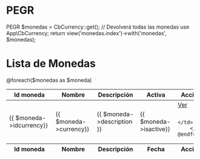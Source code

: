 # PEGR
PEGR
$monedas = CbCurrency::get();   // Devolverá todas las monedas
use App\CbCurrency;
return view('monedas.index')->with('monedas', $monedas);

<h1 class="text-primary">Lista de Monedas</h1>
 
<table class="table table-bordered" id="tableMonedas">
  <thead>
    <tr>
        <th class="text-center">Id moneda</th>
        <th class="text-center">Nombre</th>
        <th class="text-center">Descripción</th>
        <th class="text-center">Activa</th>
        <th class="text-center">Acciones</th>
    </tr>
  </thead>
  <tbody>
    @foreach($monedas as $moneda)
        <tr>
            <td class="text-center">{{ $moneda->idcurrency}}</td>
            <td class="text-center">{{ $moneda->currency}}</td>
            <td class="text-center">{{ $moneda->description }}</td>
            <td class="text-center">{{ $moneda->isactive}}</td>
            <td>
                <a href="{{ route('monedas.show', $moneda->idcurrency) }}" class="btn btn-info">Ver</a>
 
            </td>
        </tr>
    @endforeach
  </tbody>
  <tfoot>
    <tr>
      <th class="text-center">Id moneda</th>
      <th class="text-center">Nombre</th>
      <th class="text-center">Descripción</th>
      <th class="text-center">Fecha</th>
      <th class="text-center">Acciones</th>
    </tr>
  </tfoot>
</table>
